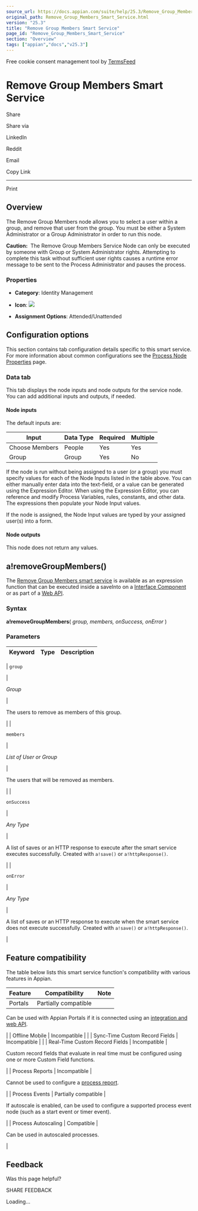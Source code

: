 ```yaml
---
source_url: https://docs.appian.com/suite/help/25.3/Remove_Group_Members_Smart_Service.html
original_path: Remove_Group_Members_Smart_Service.html
version: "25.3"
title: "Remove Group Members Smart Service"
page_id: "Remove_Group_Members_Smart_Service"
section: "Overview"
tags: ["appian","docs","v25.3"]
---
```



Free cookie consent management tool by [TermsFeed](https://www.termsfeed.com/)

# Remove Group Members Smart Service

Share

Share via

LinkedIn

Reddit

Email

Copy Link

* * *

Print

## Overview

The Remove Group Members node allows you to select a user within a group, and remove that user from the group. You must be either a System Administrator or a Group Administrator in order to run this node.

**Caution:**  The Remove Group Members Service Node can only be executed by someone with Group or System Administrator rights. Attempting to complete this task without sufficient user rights causes a runtime error message to be sent to the Process Administrator and pauses the process.

### Properties

-   **Category**: Identity Management

-   **Icon**: ![](images/Smart_Service_Icons/Remove_Group_Members.png)

-   **Assignment Options**: Attended/Unattended

## Configuration options

This section contains tab configuration details specific to this smart service. For more information about common configurations see the [Process Node Properties](Process_Node_and_Smart_Service_Properties.html) page.

### Data tab

This tab displays the node inputs and node outputs for the service node. You can add additional inputs and outputs, if needed.

#### Node inputs

The default inputs are:

| Input | Data Type | Required | Multiple |
| --- | --- | --- | --- |
| Choose Members | People | Yes | Yes |
| Group | Group | Yes | No |

If the node is run without being assigned to a user (or a group) you must specify values for each of the Node Inputs listed in the table above. You can either manually enter data into the text-field, or a value can be generated using the Expression Editor. When using the Expression Editor, you can reference and modify Process Variables, rules, constants, and other data. The expressions then populate your Node Input values.

If the node is assigned, the Node Input values are typed by your assigned user(s) into a form.

#### Node outputs

This node does not return any values.

## a!removeGroupMembers()

The [Remove Group Members smart service](#) is available as an expression function that can be executed inside a saveInto on a [Interface Component](executing_smart_services.html) or as part of a [Web API](Web_APIs.html).

### Syntax

**a!removeGroupMembers**( _group, members, onSuccess, onError_ )

### Parameters

| Keyword | Type | Description |
| --- | --- | --- |
|
`group`

 |

_Group_

 |

The users to remove as members of this group.

 |
|

`members`

 |

_List of User or Group_

 |

The users that will be removed as members.

 |
|

`onSuccess`

 |

_Any Type_

 |

A list of saves or an HTTP response to execute after the smart service executes successfully. Created with `a!save()` or `a!httpResponse()`.

 |
|

`onError`

 |

_Any Type_

 |

A list of saves or an HTTP response to execute when the smart service does not execute successfully. Created with `a!save()` or `a!httpResponse()`.

 |

## Feature compatibility

The table below lists this smart service function's compatibility with various features in Appian.

| Feature | Compatibility | Note |
| --- | --- | --- |
| Portals | Partially compatible |
Can be used with Appian Portals if it is connected using an [integration and web API](portals-design.html#using-partially-compatible-functions-and-objects-in-a-portal).

 |
| Offline Mobile | Incompatible |  |
| Sync-Time Custom Record Fields | Incompatible |  |
| Real-Time Custom Record Fields | Incompatible |

Custom record fields that evaluate in real time must be configured using one or more Custom Field functions.

 |
| Process Reports | Incompatible |

Cannot be used to configure a [process report](Process_Reports.html).

 |
| Process Events | Partially compatible |

If autoscale is enabled, can be used to configure a supported process event node (such as a start event or timer event).

 |
| Process Autoscaling | Compatible |

Can be used in autoscaled processes.

 |

## Feedback

Was this page helpful?

SHARE FEEDBACK

Loading...